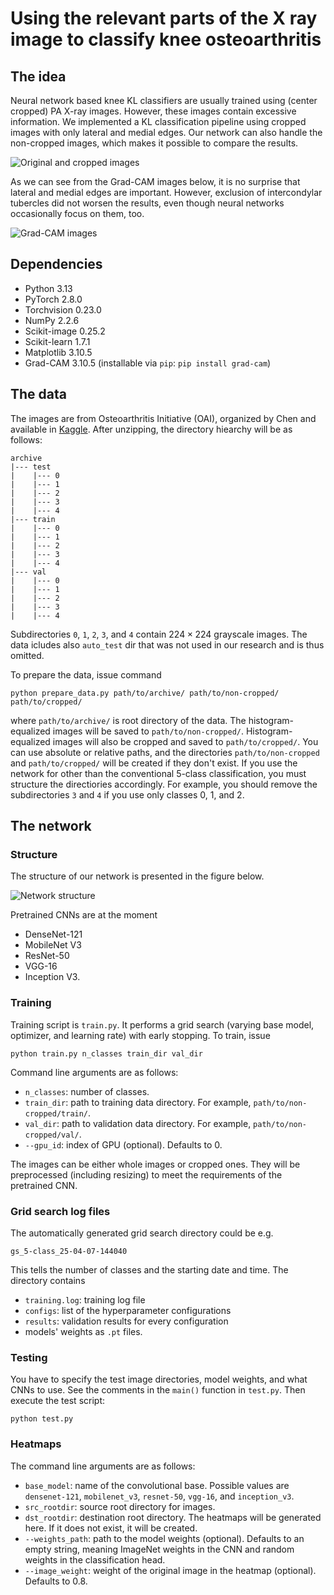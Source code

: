 # Using the relevant parts of the X ray image to classify knee osteoarthritis

## The idea

Neural network based knee KL classifiers are usually trained using (center cropped) PA X-ray images. However, these images contain excessive information. We implemented a KL classification pipeline using cropped images with only lateral and medial edges. Our network can also handle the non-cropped images, which makes it possible to compare the results.

![Original and cropped images](./imgs/cropping.png "Original and cropped images")

As we can see from the Grad-CAM images below, it is no surprise that lateral and medial edges are important. However, exclusion of intercondylar tubercles did not worsen the results, even though neural networks occasionally focus on them, too.

![Grad-CAM images](./imgs/grad-cams.png "Grad-CAM samples")

## Dependencies

- Python 3.13
- PyTorch 2.8.0
- Torchvision 0.23.0
- NumPy 2.2.6
- Scikit-image 0.25.2
- Scikit-learn 1.7.1
- Matplotlib 3.10.5
- Grad-CAM 3.10.5 (installable via `pip`: `pip install grad-cam`)

## The data

The images are from Osteoarthritis Initiative (OAI), organized by Chen and available in [Kaggle](https://www.kaggle.com/datasets/shashwatwork/knee-osteoarthritis-dataset-with-severity). After unzipping, the directory hiearchy will be as follows:

```
archive
|--- test
|    |--- 0
|    |--- 1
|    |--- 2
|    |--- 3
|    |--- 4
|--- train
|    |--- 0
|    |--- 1
|    |--- 2
|    |--- 3
|    |--- 4
|--- val
|    |--- 0
|    |--- 1
|    |--- 2
|    |--- 3
|    |--- 4
```

Subdirectories `0`, `1`, `2`, `3`, and `4` contain $224\times 224$ grayscale images.
The data icludes also `auto_test` dir that was not used in our research and is thus omitted.

To prepare the data, issue command

```
python prepare_data.py path/to/archive/ path/to/non-cropped/ path/to/cropped/
```

where `path/to/archive/` is root directory of the data. The histogram-equalized images will be saved to `path/to/non-cropped/`. Histogram-equalized images will also be cropped and saved to `path/to/cropped/`. You can use absolute or relative paths, and the directories `path/to/non-cropped` and `path/to/cropped/` will be created if they don't exist. If you use the network for other than the conventional 5-class classification, you must structure the directiories accordingly. For example, you should remove the subdirectories `3` and `4` if you use only classes 0, 1, and 2.


## The network

### Structure

The structure of our network is presented in the figure below.

![Network structure](./imgs/network.png "Network structure")

Pretrained CNNs are at the moment

- DenseNet-121
- MobileNet V3
- ResNet-50
- VGG-16
- Inception V3.


### Training

Training script is `train.py`. It performs a grid search (varying base model, optimizer, and learning rate) with early stopping. To train, issue
```
python train.py n_classes train_dir val_dir
```
Command line arguments are as follows:

- `n_classes`: number of classes.
- `train_dir`: path to training data directory. For example, `path/to/non-cropped/train/`.
- `val_dir`: path to validation data directory. For example, `path/to/non-cropped/val/`.
- `--gpu_id`: index of GPU (optional). Defaults to 0.

The images can be either whole images or cropped ones. They will be preprocessed (including resizing) to meet the requirements of the pretrained CNN.

### Grid search log files

The automatically generated grid search directory could be e.g.

```
gs_5-class_25-04-07-144040
```

This tells the number of classes and the starting date and time. The directory contains

- `training.log`: training log file
- `configs`: list of the hyperparameter configurations
- `results`: validation results for every configuration
- models' weights as `.pt` files.


### Testing

You have to specify the test image directories, model weights, and what CNNs to use. See the comments in the `main()` function in `test.py`. Then execute the test script:

```
python test.py
```

### Heatmaps

The command line arguments are as follows:

- `base_model`: name of the convolutional base. Possible values are `densenet-121`, `mobilenet_v3`, `resnet-50`, `vgg-16`, and `inception_v3`.
- `src_rootdir`: source root directory for images.
- `dst_rootdir`: destination root directory. The heatmaps will be generated here. If it does not exist, it will be created.
- `--weights_path`: path to the model weights (optional). Defaults to an empty string, meaning ImageNet weights in the CNN and random weights in the classification head.
- `--image_weight`: weight of the original image in the heatmap (optional). Defaults to 0.8.
